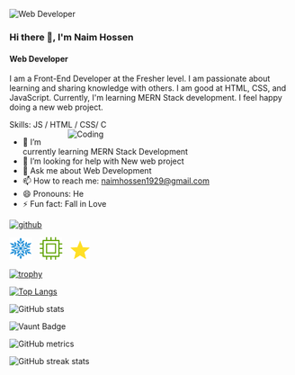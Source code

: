 ![Web Developer](https://scontent.fdac135-1.fna.fbcdn.net/v/t39.30808-6/455817432_1615391769036965_5940590979410828170_n.png?stp=dst-jpg&_nc_cat=100&cb=99be929b-afc355fb&ccb=1-7&_nc_sid=86c6b0&_nc_eui2=AeF7CgZFs1JYKFvp2u2jCtJA3GC4bJ_337bcYLhsn_fftra1lqaGyVaa0DyQDt-2FHYVhCvL4-U-Lxz96LCWlG3Y&_nc_ohc=wTu1YiqbyZIQ7kNvgE8WDa3&_nc_ht=scontent.fdac135-1.fna&_nc_gid=ApvkFeQJIHZK_KF1T4J1kKF&oh=00_AYALJEKjFZoJZsqS_wImxdyZ08xIFcdYy7QWIvnGQffa2w&oe=66F8C8AB)
### Hi there 👋, I'm Naim Hossen
#### Web Developer

I am a Front-End Developer at the Fresher level. I am passionate about learning and sharing knowledge with others. I am good at HTML, CSS, and JavaScript. Currently, I'm learning MERN Stack development. I feel happy doing a new web project.

Skills:  JS / HTML / CSS/ C 
<img align="right" width="400" alt="Coding" src="https://i.pinimg.com/originals/81/17/8b/81178b47a8598f0c81c4799f2cdd4057.gif">
- 🌱 I’m currently learning MERN Stack Development 
- 🤔 I’m looking for help with New web project 
- 💬 Ask me about Web Development  
- 📫 How to reach me: naimhossen1929@gmail.com 
- 😄 Pronouns: He 
- ⚡ Fun fact: Fall in Love


[<img src='https://cdn.jsdelivr.net/npm/simple-icons@3.0.1/icons/github.svg' alt='github' height='40'>](https://github.com/naimhossen1929)  

<a href='https://archiveprogram.github.com/'><img src='https://raw.githubusercontent.com/acervenky/animated-github-badges/master/assets/acbadge.gif' width='40' height='40'></a> <a href='https://docs.github.com/en/developers'><img src='https://raw.githubusercontent.com/acervenky/animated-github-badges/master/assets/devbadge.gif' width='40' height='40'></a> <a href='https://stars.github.com/'><img src='https://raw.githubusercontent.com/acervenky/animated-github-badges/master/assets/starbadge.gif' width='35' height='35'></a> 

[![trophy](https://github-profile-trophy.vercel.app/?username=naimhossen1929)](https://github.com/ryo-ma/github-profile-trophy)

[![Top Langs](https://github-readme-stats.vercel.app/api/top-langs/?username=naimhossen1929)](https://github.com/anuraghazra/github-readme-stats)

![GitHub stats](https://github-readme-stats.vercel.app/api?username=naimhossen1929&show_icons=true&count_private=true)  

![Vaunt Badge](https://api.vaunt.dev/v1/github/entities/naimhossen1929/contributions?format=svg&private=true)  

![GitHub metrics](https://metrics.lecoq.io/naimhossen1929)  

![GitHub streak stats](https://streak-stats.demolab.com/?user=naimhossen1929)  

